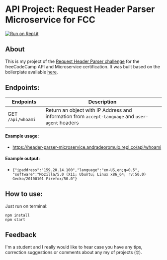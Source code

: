 # API Project: Request Header Parser Microservice for FCC
[![Run on Repl.it](https://repl.it/badge/github/freeCodeCamp/boilerplate-project-timestamp)](https://header-parser-microservice.andradeoromulo.repl.co/)

## About
This is my project of the [Request Header Parser challenge](https://www.freecodecamp.org/learn/apis-and-microservices/apis-and-microservices-projects/request-header-parser-microservice) for the freeCodeCamp API and Microservice certification. It was built based on the boilerplate available [here](https://github.com/freeCodeCamp/boilerplate-project-headerparser/).

## Endpoints:

Endpoints | Description
----------|-------------
GET `/api/whoami` | Return an object with IP Address and information from `accept-language` and `user-agent` headers

#### Example usage:
* https://header-parser-microservice.andradeoromulo.repl.co/api/whoami

#### Example output:
* `{"ipaddress":"159.20.14.100","language":"en-US,en;q=0.5", "software":"Mozilla/5.0 (X11; Ubuntu; Linux x86_64; rv:50.0) Gecko/20100101 Firefox/50.0"}`

## How to use:
Just run on terminal:
```
npm install
npm start
```

## Feedback
I'm a student and I really would like to hear case you have any tips, correction suggestions or comments about any my of projects (🤓).



